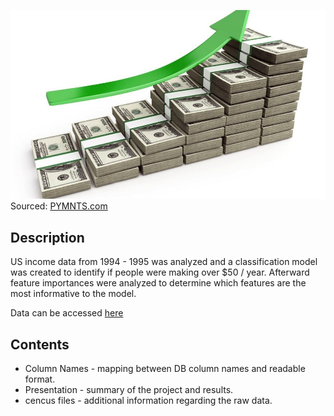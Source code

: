 ![population](../images/population.jpg)
<inv>Sourced: [PYMNTS.com](https://www.pymnts.com/earnings/2019/half-americans-now-middle-class-with-78k-average-annual-income/)

## Description
US income data from 1994 - 1995 was analyzed and a classification model was created to identify if people were making over $50 / year.  Afterward feature importances were analyzed to determine which features are the most informative to the model.

Data can be accessed [here](https://t.lever-analytics.com/email-link?dest=http%3A%2F%2Fthomasdata.s3.amazonaws.com%2Fds%2Fus_census_full.zip&eid=678a1f7f-b937-4ee6-a311-bfae33c95511&idx=3&token=AQTJEnOmhegsH9V152pCJ3jIsaE)

## Contents

* Column Names - mapping between DB column names and readable format.
* Presentation - summary of the project and results.
* cencus files - additional information regarding the raw data.
